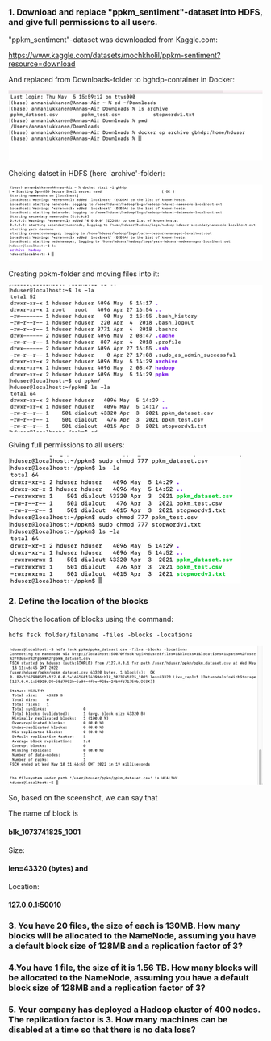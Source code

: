 ### 1. Download and replace "ppkm_sentiment"-dataset into HDFS, and give full permissions to all users.

"ppkm_sentiment"-dataset was downloaded from Kaggle.com:

https://www.kaggle.com/datasets/mochkholil/ppkm-sentiment?resource=download

And replaced from Downloads-folder to bghdp-container in Docker:

![ppkm dataset downloading](https://github.com/Annassie/BigData-Hadoop/blob/Anna_Niukkanen_task_2/Anna_Niukkanen_task_2/images/cp_dataset_into_docker.png)

Cheking datset in HDFS (here 'archive'-folder):

![dataset in HDFS](https://github.com/Annassie/BigData-Hadoop/blob/Anna_Niukkanen_task_2/Anna_Niukkanen_task_2/images/dataset_in_gbhdp.png)

Creating ppkm-folder and moving files into it:

![ppkm-folder](https://github.com/Annassie/BigData-Hadoop/blob/Anna_Niukkanen_task_2/Anna_Niukkanen_task_2/images/mv_files_ppkm.png)

Giving full permissions to all users:

![Giving full permissions](https://github.com/Annassie/BigData-Hadoop/blob/Anna_Niukkanen_task_2/Anna_Niukkanen_task_2/images/giving_full_permissions.png)


### 2. Define the location of the blocks

Check the location of blocks using the command:

```diff
hdfs fsck folder/filename -files -blocks -locations
```


![Location of blocks](https://github.com/Annassie/BigData-Hadoop/blob/Anna_Niukkanen_task_2/Anna_Niukkanen_task_2/images/blocks_location.png)


So, based on the sceenshot, we can say that 

The name of block is 
#### blk_1073741825_1001

Size:
#### len=43320 (bytes) and

Location:
#### 127.0.0.1:50010

### 3. You have 20 files, the size of each is 130MB. How many blocks will be allocated to the NameNode, assuming you have a default block size of 128MB and a replication factor of 3?

### 4.You have 1 file, the size of it is 1.56 TB. How many blocks will be allocated to the NameNode, assuming you have a default block size of 128MB and a replication factor of 3?

### 5. Your company has deployed a Hadoop cluster of 400 nodes. The replication factor is 3. How many machines can be disabled at a time so that there is no data loss?
